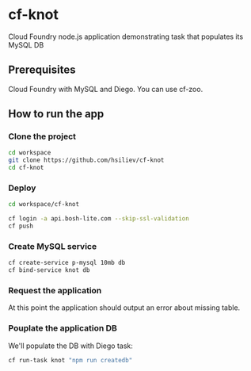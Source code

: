 # cf-knot
Cloud Foundry node.js application demonstrating task that populates its MySQL DB

## Prerequisites
Cloud Foundry with MySQL and Diego. You can use cf-zoo.

## How to run the app

### Clone the project 

```bash
cd workspace
git clone https://github.com/hsiliev/cf-knot
cd cf-knot
```

### Deploy

```bash
cd workspace/cf-knot

cf login -a api.bosh-lite.com --skip-ssl-validation
cf push
```

### Create MySQL service

```bash
cf create-service p-mysql 10mb db
cf bind-service knot db
```

### Request the application
At this point the application should output an error about missing table.

### Pouplate the application DB
We'll populate the DB with Diego task:

```bash
cf run-task knot "npm run createdb"
```
